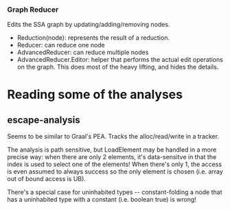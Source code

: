 ### Graph Reducer

Edits the SSA graph by updating/adding/removing nodes.

- Reduction(node): represents the result of a reduction.
- Reducer: can reduce one node
- AdvancedReducer: can reduce multiple nodes
- AdvancedReducer.Editor: helper that performs the actual edit operations on the graph. This does most of the heavy lifting, and hides the details.

# Reading some of the analyses

## escape-analysis

Seems to be similar to Graal's PEA. Tracks the alloc/read/write in a tracker.

The analysis is path sensitive, but LoadElement may be handled in a more precise way: when there are only 2 elements, it's data-sensitve in that the index is used to select one of the elements! When there's only 1, the access is even assumed to always success so the only element is chosen (i.e. array out of bound access is UB).

There's a special case for uninhabited types -- constant-folding a node that has a uninhabited type with a constant (i.e. boolean true) is wrong!